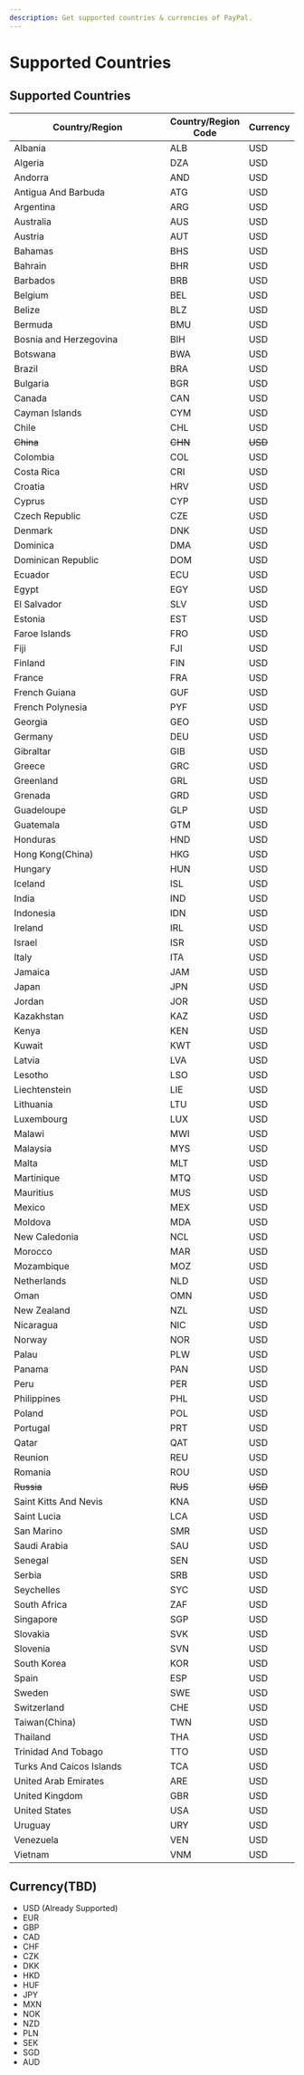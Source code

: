 ```yaml
---
description: Get supported countries & currencies of PayPal.
---
```


# Supported Countries

## Supported Countries&#x20;

<table><thead><tr><th width="293.384030418251">Country/Region</th><th>Country/Region Code</th><th>Currency</th></tr></thead><tbody><tr><td>Albania</td><td>ALB</td><td>USD</td></tr><tr><td>Algeria</td><td>DZA</td><td>USD</td></tr><tr><td>Andorra</td><td>AND</td><td>USD</td></tr><tr><td>Antigua And Barbuda</td><td>ATG</td><td>USD</td></tr><tr><td>Argentina</td><td>ARG</td><td>USD</td></tr><tr><td>Australia</td><td>AUS</td><td>USD</td></tr><tr><td>Austria</td><td>AUT</td><td>USD</td></tr><tr><td>Bahamas</td><td>BHS</td><td>USD</td></tr><tr><td>Bahrain</td><td>BHR</td><td>USD</td></tr><tr><td>Barbados</td><td>BRB</td><td>USD</td></tr><tr><td>Belgium</td><td>BEL</td><td>USD</td></tr><tr><td>Belize</td><td>BLZ</td><td>USD</td></tr><tr><td>Bermuda</td><td>BMU</td><td>USD</td></tr><tr><td>Bosnia and Herzegovina</td><td>BIH</td><td>USD</td></tr><tr><td>Botswana</td><td>BWA</td><td>USD</td></tr><tr><td>Brazil</td><td>BRA</td><td>USD</td></tr><tr><td>Bulgaria</td><td>BGR</td><td>USD</td></tr><tr><td>Canada</td><td>CAN</td><td>USD</td></tr><tr><td>Cayman Islands</td><td>CYM</td><td>USD</td></tr><tr><td>Chile</td><td>CHL</td><td>USD</td></tr><tr><td><del>China</del></td><td><del>CHN</del></td><td><del>USD</del></td></tr><tr><td>Colombia</td><td>COL</td><td>USD</td></tr><tr><td>Costa Rica</td><td>CRI</td><td>USD</td></tr><tr><td>Croatia</td><td>HRV</td><td>USD</td></tr><tr><td>Cyprus</td><td>CYP</td><td>USD</td></tr><tr><td>Czech Republic</td><td>CZE</td><td>USD</td></tr><tr><td>Denmark</td><td>DNK</td><td>USD</td></tr><tr><td>Dominica</td><td>DMA</td><td>USD</td></tr><tr><td>Dominican Republic</td><td>DOM</td><td>USD</td></tr><tr><td>Ecuador</td><td>ECU</td><td>USD</td></tr><tr><td>Egypt</td><td>EGY</td><td>USD</td></tr><tr><td>El Salvador</td><td>SLV</td><td>USD</td></tr><tr><td>Estonia</td><td>EST</td><td>USD</td></tr><tr><td>Faroe Islands</td><td>FRO</td><td>USD</td></tr><tr><td>Fiji</td><td>FJI</td><td>USD</td></tr><tr><td>Finland</td><td>FIN</td><td>USD</td></tr><tr><td>France</td><td>FRA</td><td>USD</td></tr><tr><td>French Guiana</td><td>GUF</td><td>USD</td></tr><tr><td>French Polynesia</td><td>PYF</td><td>USD</td></tr><tr><td>Georgia</td><td>GEO</td><td>USD</td></tr><tr><td>Germany</td><td>DEU</td><td>USD</td></tr><tr><td>Gibraltar</td><td>GIB</td><td>USD</td></tr><tr><td>Greece</td><td>GRC</td><td>USD</td></tr><tr><td>Greenland</td><td>GRL</td><td>USD</td></tr><tr><td>Grenada</td><td>GRD</td><td>USD</td></tr><tr><td>Guadeloupe</td><td>GLP</td><td>USD</td></tr><tr><td>Guatemala</td><td>GTM</td><td>USD</td></tr><tr><td>Honduras</td><td>HND</td><td>USD</td></tr><tr><td>Hong Kong(China)</td><td>HKG</td><td>USD</td></tr><tr><td>Hungary</td><td>HUN</td><td>USD</td></tr><tr><td>Iceland</td><td>ISL</td><td>USD</td></tr><tr><td>India</td><td>IND</td><td>USD</td></tr><tr><td>Indonesia</td><td>IDN</td><td>USD</td></tr><tr><td>Ireland</td><td>IRL</td><td>USD</td></tr><tr><td>Israel</td><td>ISR</td><td>USD</td></tr><tr><td>Italy</td><td>ITA</td><td>USD</td></tr><tr><td>Jamaica</td><td>JAM</td><td>USD</td></tr><tr><td>Japan</td><td>JPN</td><td>USD</td></tr><tr><td>Jordan</td><td>JOR</td><td>USD</td></tr><tr><td>Kazakhstan</td><td>KAZ</td><td>USD</td></tr><tr><td>Kenya</td><td>KEN</td><td>USD</td></tr><tr><td>Kuwait</td><td>KWT</td><td>USD</td></tr><tr><td>Latvia</td><td>LVA</td><td>USD</td></tr><tr><td>Lesotho</td><td>LSO</td><td>USD</td></tr><tr><td>Liechtenstein</td><td>LIE</td><td>USD</td></tr><tr><td>Lithuania</td><td>LTU</td><td>USD</td></tr><tr><td>Luxembourg</td><td>LUX</td><td>USD</td></tr><tr><td>Malawi</td><td>MWI</td><td>USD</td></tr><tr><td>Malaysia</td><td>MYS</td><td>USD</td></tr><tr><td>Malta</td><td>MLT</td><td>USD</td></tr><tr><td>Martinique</td><td>MTQ</td><td>USD</td></tr><tr><td>Mauritius</td><td>MUS</td><td>USD</td></tr><tr><td>Mexico</td><td>MEX</td><td>USD</td></tr><tr><td>Moldova</td><td>MDA</td><td>USD</td></tr><tr><td>New Caledonia</td><td>NCL</td><td>USD</td></tr><tr><td>Morocco</td><td>MAR</td><td>USD</td></tr><tr><td>Mozambique</td><td>MOZ</td><td>USD</td></tr><tr><td>Netherlands</td><td>NLD</td><td>USD</td></tr><tr><td>Oman</td><td>OMN</td><td>USD</td></tr><tr><td>New Zealand</td><td>NZL</td><td>USD</td></tr><tr><td>Nicaragua</td><td>NIC</td><td>USD</td></tr><tr><td>Norway</td><td>NOR</td><td>USD</td></tr><tr><td>Palau</td><td>PLW</td><td>USD</td></tr><tr><td>Panama</td><td>PAN</td><td>USD</td></tr><tr><td>Peru</td><td>PER</td><td>USD</td></tr><tr><td>Philippines</td><td>PHL</td><td>USD</td></tr><tr><td>Poland</td><td>POL</td><td>USD</td></tr><tr><td>Portugal</td><td>PRT</td><td>USD</td></tr><tr><td>Qatar</td><td>QAT</td><td>USD</td></tr><tr><td>Reunion</td><td>REU</td><td>USD</td></tr><tr><td>Romania</td><td>ROU</td><td>USD</td></tr><tr><td><del>Russia</del></td><td><del>RUS</del></td><td><del>USD</del></td></tr><tr><td>Saint Kitts And Nevis</td><td>KNA</td><td>USD</td></tr><tr><td>Saint Lucia</td><td>LCA</td><td>USD</td></tr><tr><td>San Marino</td><td>SMR</td><td>USD</td></tr><tr><td>Saudi Arabia</td><td>SAU</td><td>USD</td></tr><tr><td>Senegal</td><td>SEN</td><td>USD</td></tr><tr><td>Serbia</td><td>SRB</td><td>USD</td></tr><tr><td>Seychelles</td><td>SYC</td><td>USD</td></tr><tr><td>South Africa</td><td>ZAF</td><td>USD</td></tr><tr><td>Singapore</td><td>SGP</td><td>USD</td></tr><tr><td>Slovakia</td><td>SVK</td><td>USD</td></tr><tr><td>Slovenia</td><td>SVN</td><td>USD</td></tr><tr><td>South Korea</td><td>KOR</td><td>USD</td></tr><tr><td>Spain</td><td>ESP</td><td>USD</td></tr><tr><td>Sweden</td><td>SWE</td><td>USD</td></tr><tr><td>Switzerland</td><td>CHE</td><td>USD</td></tr><tr><td>Taiwan(China)</td><td>TWN</td><td>USD</td></tr><tr><td>Thailand</td><td>THA</td><td>USD</td></tr><tr><td>Trinidad And Tobago</td><td>TTO</td><td>USD</td></tr><tr><td>Turks And Caicos Islands</td><td>TCA</td><td>USD</td></tr><tr><td>United Arab Emirates</td><td>ARE</td><td>USD</td></tr><tr><td>United Kingdom</td><td>GBR</td><td>USD</td></tr><tr><td>United States</td><td>USA</td><td>USD</td></tr><tr><td>Uruguay</td><td>URY</td><td>USD</td></tr><tr><td>Venezuela</td><td>VEN</td><td>USD</td></tr><tr><td>Vietnam</td><td>VNM</td><td>USD</td></tr></tbody></table>

## Currency(TBD)

* USD (Already Supported)
* EUR
* GBP
* CAD
* CHF
* CZK
* DKK&#x20;
* HKD
* HUF
* JPY
* MXN
* NOK
* NZD
* PLN
* SEK
* SGD
* AUD
